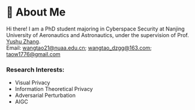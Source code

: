 
# 🧐 About Me

Hi there! I am a  PhD student majoring in Cyberspace Security at Nanjing University of Aeronautics and Astronautics, under the supervision of Prof. [Yushu Zhang](https://yushuzhang.cn/).
<br> 
Email:  wangtao21@nuaa.edu.cn; wangtao_dzgg@163.com; taow1776@gmail.com
<!--I completed my master's degree in [Software Engineering at Zhejiang University](http://www.cst.zju.edu.cn/cstenglish/main.htm) in March 2023, advised by Prof. [Chao Wu](https://scholar.google.com.hk/citations?user=gpTPt58AAAAJ&hl=zh-CN).
Before that, I received my Bachelor's degree at Hainan University in July 2020. -->

<!-- Previously, I interned at Sony AI for half a year, focusing on AI security and model compression. Before that, I also interned at Tencent Youtu Lab for one year, exploring federated learning and adversarial attacks. -->

### **Research Interests**: 
- Visual Privacy 
- Information Theoretical Privacy
- Adversarial Perturbation
- AIGC 


